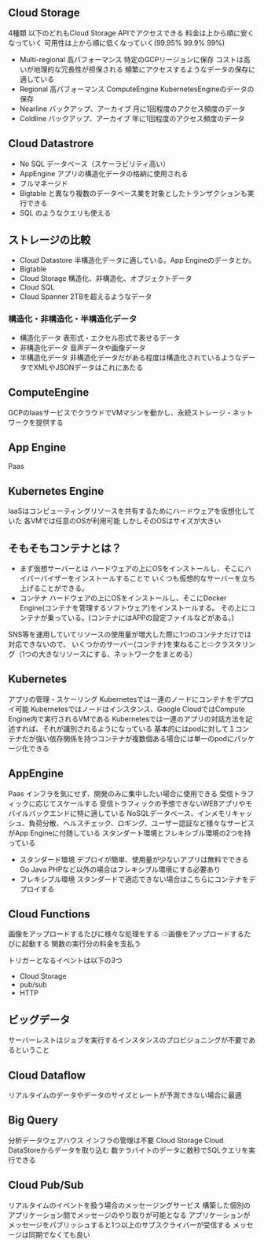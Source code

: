 ## Cloud Storage
4種類
以下のどれもCloud Storage APIでアクセスできる
料金は上から順に安くなっていく
可用性は上から順に低くなっていく(99.95% 99.9% 99%)
- Multi-regional
高パフォーマンス
特定のGCPリージョンに保存
コストは高いが地理的な冗長性が担保される
頻繁にアクセスするようなデータの保存に適している
- Regional
高パフォーマンス
ComputeEngine KubernetesEngineのデータの保存
- Nearline
バックアップ、アーカイブ
月に1回程度のアクセス頻度のデータ
- Coldline
バックアップ、アーカイブ
年に1回程度のアクセス頻度のデータ
## Cloud Datastrore

- No SQL データベース（スケーラビリティ高い）
- AppEngine アプリの構造化データの格納に使用される
- フルマネージド
- Bigtable と異なり複数のデータベース業を対象としたトランザクションも実行できる
- SQL のようなクエリも使える

## ストレージの比較

- Cloud Datastore
半構造化データに適している。App Engineのデータとか。
- Bigtable
- Cloud Storage
構造化、非構造化、オブジェクトデータ
- Cloud SQL
- Cloud Spanner
2TBを超えるようなデータ

### 構造化・非構造化・半構造化データ
- 構造化データ
表形式・エクセル形式で表せるデータ
- 非構造化データ
音声データや画像データ
- 半構造化データ
非構造化データだがある程度は構造化されているようなデータでXMLやJSONデータはこれにあたる

## ComputeEngine
GCPのIaasサービスでクラウドでVMマシンを動かし、永続ストレージ・ネットワークを提供する

## App Engine
Paas

## Kubernetes Engine
IaaSはコンピューティングリソースを共有するためにハードウェアを仮想化していた
各VMでは任意のOSが利用可能
しかしそのOSはサイズが大きい

## そもそもコンテナとは？
- まず仮想サーバーとは
ハードウェアの上にOSをインストールし、そこにハイパーバイザーをインストールすることで
いくつも仮想的なサーバーを立ち上げることができる。
- コンテナ
ハードウェアの上にOSをインストールし、そこにDocker Engine(コンテナを管理するソフトウェア)をインストールする。
その上にコンテナが乗っている。(コンテナにはAPPの設定ファイルなどがある。)

SNS等を運用していてリソースの使用量が増大した際に1つのコンテナだけでは対応できないので、
いくつかのサーバー(コンテナ)を束ねること⇨クラスタリング（1つの大きなリソースにする、ネットワークをまとめる）

## Kubernetes
アプリの管理・スケーリング
Kubernetesでは一連のノードにコンテナをデプロイ可能
Kubernetesではノードはインスタンス、Google CloudではCompute Engine内で実行されるVMである
Kubernetesでは一連のアプリの対話方法を記述すれば、それが識別されるようになっている
基本的にはpodに対して１コンテナだが強い依存関係を持つコンテナが複数個ある場合には単一のpodにパッケージ化できる

## AppEngine
Paas
インフラを気にせず、開発のみに集中したい場合に使用できる
受信トラフィックに応じてスケールする
受信トラフィックの予想できないWEBアプリやモバイルバックエンドに特に適している
NoSQLデータベース、インメモリキャッシュ、負荷分散、ヘルスチェック、ロギング、ユーザー認証など様々なサービスがApp Engineに付随している
スタンダート環境とフレキシブル環境の2つを持っている
- スタンダード環境
デプロイが簡単、使用量が少ないアプリは無料でできる
Go Java PHPなど以外の場合はフレキシブル環境にする必要あり
- フレキシブル環境
スタンダードで適応できない場合はこちらにコンテナをデプロイする

## Cloud Functions
画像をアップロードするたびに様々な処理をする
⇨画像をアップロードするたびに起動する
関数の実行分の料金を支払う

トリガーとなるイベントは以下の3つ
- Cloud Storage
- pub/sub
- HTTP

## ビッグデータ
サーバーレストはジョブを実行するインスタンスのプロビジョニングが不要であるということ

## Cloud Dataflow
リアルタイムのデータやデータのサイズとレートが予測できない場合に最適

## Big Query
分析データウェアハウス
インフラの管理は不要
Cloud Storage Cloud DataStoreからデータを取り込む
数テラバイトのデータに数秒でSQLクエリを実行できる

## Cloud Pub/Sub 
リアルタイムのイベントを扱う場合のメッセージングサービス
構築した個別のアプリケーション間でメッセージのやり取りが可能となる
アプリケーションがメッセージをパブリッシュすると1つ以上のサブスクライバーが受信する
メッセージは同期でなくても良い